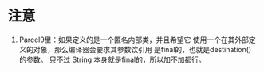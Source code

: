 # 注意
1. Parcel9里：如果定义的是一个匿名内部类，并且希望它
使用一个在其外部定义的对象，那么编译器会要求其参数饮引用
是final的，也就是destination() 的参数。
只不过 String 本身就是final的，所以加不加都行。 